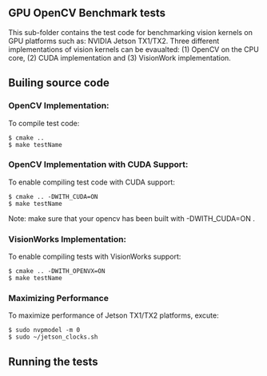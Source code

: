 ## GPU OpenCV Benchmark tests
 
This sub-folder contains the test code for benchmarking vision kernels on GPU platforms such as: NVIDIA Jetson TX1/TX2. Three different implementations of vision kernels can be evaualted: (1) OpenCV on the CPU core, (2) CUDA implementation and (3) VisionWork implementation.


## Builing source code

### OpenCV Implementation:

To compile test code:

```commandline
$ cmake ..  
$ make testName  
```
### OpenCV Implementation with CUDA Support:

To enable compiling test code with CUDA support:

```commandline
$ cmake .. -DWITH_CUDA=ON
$ make testName  
``` 
Note: make sure that your opencv has been built with -DWITH_CUDA=ON .

### VisionWorks Implementation:

To enable compiling tests with VisionWorks support:

```commandline
$ cmake .. -DWITH_OPENVX=ON
$ make testName  
```


### Maximizing Performance

To maximize performance of Jetson TX1/TX2 platforms, excute: 

```commandline
$ sudo nvpmodel -m 0 
$ sudo ~/jetson_clocks.sh 
```
 
## Running the tests 








